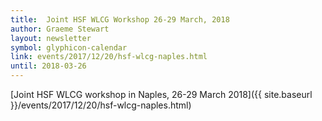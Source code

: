 ```yaml
---
title:  Joint HSF WLCG Workshop 26-29 March, 2018
author: Graeme Stewart
layout: newsletter
symbol: glyphicon-calendar
link: events/2017/12/20/hsf-wlcg-naples.html
until: 2018-03-26
---
```

[Joint HSF WLCG workshop in Naples, 26-29 March 2018]({{ site.baseurl }}/events/2017/12/20/hsf-wlcg-naples.html)
